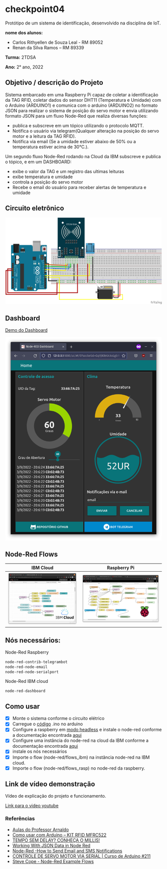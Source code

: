 # checkpoint04
Protótipo de um sistema de identificação, desenvolvido na disciplina de IoT.

**nome dos alunos:**

* Carlos Rithyellen de Souza Leal - RM 89052
* Renan da Silva Ramos – RM 89339

**Turma:** 2TDSA

**Ano:** 2° ano, 2022

## Objetivo / descrição do Projeto

Sistema embarcado em uma Raspberry Pi capaz de coletar a identificação da TAG RFID, coletar dados do sensor DHT11 (Temperatura e Umidade) com o Arduino (ARDUINO1) e comunica com o arduino (ARDUINO2) no formato JSON para realizar o sistema de posição do servo motor e envia utilizando formato JSON para um fluxo Node-Red que realiza diversas funções: 
- publica e subscreve em um tópico utilizando o protocolo MQTT.
- Notifica o usuário via telegram(Qualquer alteração na posição do servo motor e a leitura da TAG RFID).
- Notifica via email (Se a umidade estiver abaixo de 50% ou a temperatura estiver acima de 30°C.). 

Um segundo fluxo Node-Red rodando na Cloud da IBM subscreve e publica o tópico, e em um DASHBOARD:
- exibe o valor da TAG e um registro das ultimas leituras
- exibe temperatura e umidade
- controla a posição do servo motor
- Recebe o email do usuário para receber alertas de temperatura e umidade

## Circuito eletrônico

<img src="imagens/circuito.png">

## Dashboard

[Demo do Dashboard](https://node-red-fiap.mybluemix.net/ui)

<img src="imagens/dashboard.png">

## Node-Red Flows
IBM Cloud            |  Raspberry Pi
:-------------------------:|:-------------------------:
![](imagens/flow-ibm.png)  |  ![](imagens/flow-rasp.png)

## Nós necessários:

Node-Red Raspberry
    
    node-red-contrib-telegrambot
    node-red-node-email
    node-red-node-serialport
    
Node-Red IBM cloud

    node-red-dashboard

## Como usar

- [x] Monte o sistema conforme o circuito elétrico
- [x] Carregue o [código](arduino/arduino.ino) .ino no arduino
- [x] Configure a raspberry em [modo headless](https://www.raspberrypi.com/documentation/computers/configuration.html#setting-up-a-headless-raspberry-pi) e instale o node-red conforme a documentação encontrada [aqui](https://nodered.org/docs/getting-started/raspberrypi)
- [x] Configure uma instância do node-red na cloud da IBM conforme a documentação encontrada [aqui](https://nodered.org/docs/getting-started/ibmcloud)
- [x] instale os nós necessários
- [x] Importe o flow (node-red/flows_ibm) na instância node-red na IBM cloud.
- [x] Importe o flow (node-red/flows_rasp) no node-red da raspberry.

## Link de vídeo demonstração

Vídeo de explicação do projeto e funcionamento.

[Link para o video youtube](https://www.youtube.com/watch?v=xva71wynxS0)


### Referências 

* [Aulas do Professor Arnaldo](https://arnaldojr.github.io/IoT/)
* [Como usar com Arduino – KIT RFID MFRC522](https://blogmasterwalkershop.com.br/arduino/como-usar-com-arduino-kit-rfid-mfrc522)
* [TEMPO SEM DELAY? CONHEÇA O MILLIS!](https://www.youtube.com/watch?v=rkicyLRCkHI)
* [Working With JSON Data in Node Red](https://www.youtube.com/watch?v=24ZY3CEsiow)
* [Node-Red -How to Send Email and SMS Notifications](https://www.youtube.com/watch?v=rokLM4ZsMJQ)
* [CONTROLE DE SERVO MOTOR VIA SERIAL | Curso de Arduino #211](https://www.youtube.com/watch?v=o2RVatVYCF)
* [Steve Cope - Node-Red Example Flows](https://stevesnoderedguide.com/node-red-example-flows)
